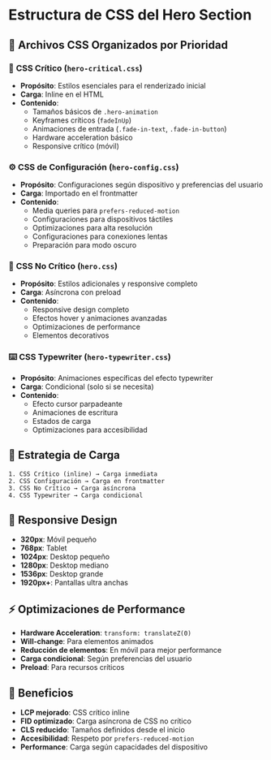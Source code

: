 # Estructura de CSS del Hero Section

## 📁 Archivos CSS Organizados por Prioridad

### 🚨 **CSS Crítico** (`hero-critical.css`)
- **Propósito**: Estilos esenciales para el renderizado inicial
- **Carga**: Inline en el HTML
- **Contenido**:
  - Tamaños básicos de `.hero-animation`
  - Keyframes críticos (`fadeInUp`)
  - Animaciones de entrada (`.fade-in-text`, `.fade-in-button`)
  - Hardware acceleration básico
  - Responsive crítico (móvil)

### ⚙️ **CSS de Configuración** (`hero-config.css`)
- **Propósito**: Configuraciones según dispositivo y preferencias del usuario
- **Carga**: Importado en el frontmatter
- **Contenido**:
  - Media queries para `prefers-reduced-motion`
  - Configuraciones para dispositivos táctiles
  - Optimizaciones para alta resolución
  - Configuraciones para conexiones lentas
  - Preparación para modo oscuro

### 🎨 **CSS No Crítico** (`hero.css`)
- **Propósito**: Estilos adicionales y responsive completo
- **Carga**: Asíncrona con preload
- **Contenido**:
  - Responsive design completo
  - Efectos hover y animaciones avanzadas
  - Optimizaciones de performance
  - Elementos decorativos

### ⌨️ **CSS Typewriter** (`hero-typewriter.css`)
- **Propósito**: Animaciones específicas del efecto typewriter
- **Carga**: Condicional (solo si se necesita)
- **Contenido**:
  - Efecto cursor parpadeante
  - Animaciones de escritura
  - Estados de carga
  - Optimizaciones para accesibilidad

## 🔄 Estrategia de Carga

```
1. CSS Crítico (inline) → Carga inmediata
2. CSS Configuración → Carga en frontmatter
3. CSS No Crítico → Carga asíncrona
4. CSS Typewriter → Carga condicional
```

## 📱 Responsive Design

- **320px**: Móvil pequeño
- **768px**: Tablet
- **1024px**: Desktop pequeño
- **1280px**: Desktop mediano
- **1536px**: Desktop grande
- **1920px+**: Pantallas ultra anchas

## ⚡ Optimizaciones de Performance

- **Hardware Acceleration**: `transform: translateZ(0)`
- **Will-change**: Para elementos animados
- **Reducción de elementos**: En móvil para mejor performance
- **Carga condicional**: Según preferencias del usuario
- **Preload**: Para recursos críticos

## 🎯 Beneficios

- **LCP mejorado**: CSS crítico inline
- **FID optimizado**: Carga asíncrona de CSS no crítico
- **CLS reducido**: Tamaños definidos desde el inicio
- **Accesibilidad**: Respeto por `prefers-reduced-motion`
- **Performance**: Carga según capacidades del dispositivo 